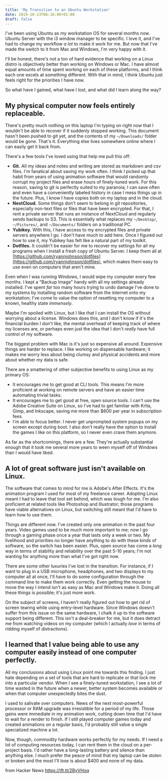 ```yaml
---
title: 'My Transition to an Ubuntu Workstation'
date: 2019-10-23T06:16:00+01:00
draft: false
---
```


I've been using Ubuntu as my workstation OS for several months now. Ubuntu Server with the i3 window manager to be specific. I love it, and I've had to change my workflow _a lot_ to make it work for me. But now that I've made the switch to it from Mac and Windows, I'm very happy with it.

I'll be honest, there's not a ton of hard evidence that working on a Linux distro is objectively better than working on Windows or Mac. I have almost equal amounts of time spent working on each of these platforms, and I think each one excels at something different. With that in mind, I think Ubuntu just feels right for the priorities I have now.

So what have I gained, what have I lost, and what did I learn along the way?

My physical computer now feels entirely replaceable.
----------------------------------------------------

There's pretty much nothing on this laptop I'm typing on right now that I wouldn't be able to recover if it suddenly stopped working. This document hasn't been pushed to git yet, and the contents of my `~/Downloads/` folder would be gone. That's it. Everything else lives somewhere online where I can easily get it back from.

There's a few tools I've loved using that help me pull this off:

*   **Git.** All my ideas and notes and writing are stored as markdown and csv files. I'm fanatical about saving my work often. I think I picked up that habit from years of using animation software that would randomly corrupt my project files and erase hours of finely-tuned work. For this reason, saving to git is perfectly suited to my paranoia; I can save often and even have a conveniently labeled history in case I mess things up in the future. Plus, I know I have copies both on my laptop and in the cloud.
*   **NextCloud.** Some things don't seem to belong in git repositories, especially non-text files or files that have been encrypted. For that, I rent a private server that runs an instance of NextCloud and regularly sends backups to S3. This is essentially what replaces my `~/Desktop/`, `~/Pictures/`, and `~/Documents/` folders on a traditional PC.
*   **Yubikey.** With this, I have access to my encrypted files and private servers anywhere I go. I don't have much to add here. Once I figured out how to use it, my Yubikey has felt like a natural part of my toolkit.
*   **Dotfiles.** It couldn't be easier for me to recover my settings for all my programs when I install a fresh copy of Ubuntu Server. I keep them all at [https://github.com/ryannjohnson/dotfiles](https://github.com/ryannjohnson/dotfiles), which makes them easy to use even on computers that aren't mine.

Even when I was running Windows, I would wipe my computer every few months. I kept a "Backup Image" handy with all my settings already installed. I've spent _far_ too many hours trying to undo damage I've done to my systems by installing random software from the internet onto my workstation; I've come to value the option of resetting my computer to a known, healthy state _immensely_.

Maybe I'm spoiled with Linux, but I like that I can install the OS without worrying about a license. Windows does this, and I don't know if it's the financial burden I don't like, the mental overhead of keeping track of where my licenses are, or perhaps even just the idea that I don't _really_ have full control of my software.

The biggest problem with Mac is it's just so expensive all around. Expensive things are harder to replace. I like working on dispensable hardware; it makes me worry less about being clumsy and physical accidents and more about whether my data is safe.

There are a smattering of other subjective benefits to using Linux as my primary OS:

*   It encourages me to get good at CLI tools. This means I'm more proficient at working on remote servers and have an easier time automating trivial tasks.
*   It encourages me to get good at free, open source tools. I can't use the Adobe Creative Suite on Linux, so I've had to get familiar with Krita, Gimp, and Inkscape, saving me more than $600 per year in subscription fees.
*   I'm able to focus better. I never get unprompted system popups on my screen except during boot. I also don't really have the option to install the games I like on this platform, so I never even crave them anymore.

As far as the shortcomings, there are a few. They're actually substantial enough that it took me several more years to ween myself off of Windows than I would have liked.

A lot of great software just isn't available on Linux.
------------------------------------------------------

The software that comes to mind for me is Adobe's After Effects. It's the animation program I used for most of my freelance career. Adopting Linux meant I had to leave that tool set behind, which was tough for me. I'm also proficient at related tools like Photoshop and Illustrator; those programs have viable alternatives on Linux, but switching still meant that I'd have to learn how to use them.

Things are different now. I've created only one animation in the past four years. Video games used to be much more important to me; now I go through a gaming phase once a year that lasts only a week or two. My livelihood and priorities no longer have anything to do with these kinds of software, so the switch has been easier. Plus, open source has come a _long_ way in terms of stability and reliability over the past 5-10 years; I'm not wanting for anything more than what I've got right now.

There are some other luxuries I've lost in the transition. For instance, if I want to plug in a USB microphone, headphones, and two displays to my computer all at once, I'll have to do some configuration through the command line to make them work correctly. Even getting the mouse to move the way I intend isn't as easy as Mac and Windows make it. Doing all these things is possible; it's just more work.

On the subject of screens, I haven't really figured out how to get rid of screen tearing while using entry-level hardware. Since Windows doesn't suffer from this issue on the same hardware, I chalk it up to the software support being different. This isn't a deal-breaker for me, but it does detract me from watching videos on my computer (which I actually _love_ in terms of ridding myself of distractions).

I learned that I value being able to use any computer easily instead of one computer perfectly.
-----------------------------------------------------------------------------------------------

All my conclusions about using Linux point me towards this finding. I just hate depending on a set of tools that are hard to replicate or that lock me into a particular vendor. When I see a finely-tuned workstation, I see a lot of time wasted in the future when a newer, better system becomes available or when that computer unexpectedly bites the dust.

I used to salivate over computers. News of the next most-powerful processor or RAM upgrade was irresistible for a period of my life. Those gains were immediate in my animation work, cutting down time that I'd have to wait for a render to finish. If I still played computer games today and created animations on a regular basis, I'd probably still value a single specialized machine a lot.

Now, though, commodity hardware works perfectly for my needs. If I need a lot of computing resources today, I can rent them in the cloud on a per-project basis. I'd rather have a long-lasting battery and silence than anything else. I much prefer the peace of mind that my laptop can be stolen or broken and the most I'll lose is about $400 and none of my data.

  
  
from Hacker News https://ift.tt/2ByVHoq